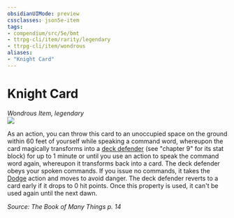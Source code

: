 ```yaml
---
obsidianUIMode: preview
cssclasses: json5e-item
tags:
- compendium/src/5e/bmt
- ttrpg-cli/item/rarity/legendary
- ttrpg-cli/item/wondrous
aliases: 
- "Knight Card"
---
```

# Knight Card
*Wondrous Item, legendary*  
![](/3-Mechanics/CLI/decks/img/deck-of-many-things-09-knight.webp#right)  


As an action, you can throw this card to an unoccupied space on the ground within 60 feet of yourself while speaking a command word, whereupon the card magically transforms into a [deck defender](/3-Mechanics/CLI/bestiary/construct/deck-defender-bmt.md) (see "chapter 9" for its stat block) for up to 1 minute or until you use an action to speak the command word again, whereupon it transforms back into a card. The deck defender obeys your spoken commands. If you issue no commands, it takes the [Dodge](/3-Mechanics/CLI/rules/actions.md#Dodge) action and moves to avoid danger. The deck defender reverts to a card early if it drops to 0 hit points. Once this property is used, it can't be used again until the next dawn.

*Source: The Book of Many Things p. 14*